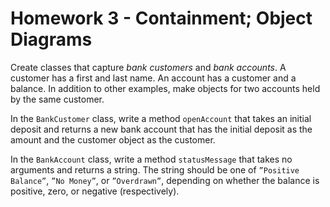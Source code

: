 # Homework 3 - Containment; Object Diagrams


Create classes that capture *bank customers* and *bank accounts*. A customer has a first and last name. An account has a customer and a balance. In addition to other examples, make objects for two accounts held by the same customer.

In the `BankCustomer` class, write a method `openAccount` that takes an initial deposit and returns a new bank account that has the initial deposit as the amount and the customer object as the customer.

In the `BankAccount` class, write a method `statusMessage` that takes no arguments and returns a string. The string should be one of `”Positive Balance”`, `”No Money”`, or `”Overdrawn”`, depending on whether the balance is positive, zero, or negative (respectively).






<!--
Create a class that captures *airline tickets*. Each ticket lists the departure and arrival cities, a flight number, and a *seat assignment*. A seat assignment has both a row and a letter for the seat within the row (such as 12F). Make two examples of tickets.
-->